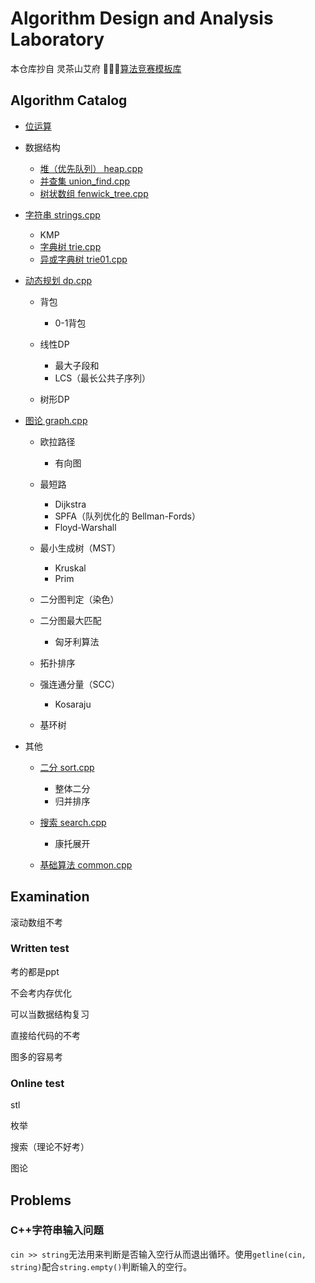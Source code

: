 # Algorithm Design and Analysis Laboratory

本仓库抄自 灵茶山艾府 💭💡🎈[算法竞赛模板库](https://github.com/EndlessCheng/codeforces-go)

## Algorithm Catalog

- [位运算](template/bitwise_operations.md)
- 数据结构
  - [堆（优先队列） heap.cpp](copypasta/cpp/heap.cpp)
  - [并查集 union_find.cpp](copypasta/cpp/union_find.cpp)
  - [树状数组 fenwick_tree.cpp](copypasta/cpp/fenwick_tree.cpp)
- [字符串 strings.cpp](copypasta/cpp/strings.cpp)
  - KMP
  - [字典树 trie.cpp](copypasta/cpp/trie.cpp)
  - [异或字典树 trie01.cpp](copypasta/cpp/trie01.cpp)

- [动态规划 dp.cpp](copypasta/cpp/dp.cpp)
  - 背包
    
    - 0-1背包

  - 线性DP
    
    - 最大子段和
    - LCS（最长公共子序列）
  - 树形DP
- [图论 graph.cpp](copypasta/cpp/graph.cpp)
  - 欧拉路径
    - 有向图
  
  - 最短路
    - Dijkstra
    - SPFA（队列优化的 Bellman-Fords）
    - Floyd-Warshall
  - 最小生成树（MST）
    - Kruskal
    - Prim
  - 二分图判定（染色）
  - 二分图最大匹配
    - 匈牙利算法
  - 拓扑排序
  - 强连通分量（SCC）
    - Kosaraju
  
  - 基环树
  
- 其他

  - [二分 sort.cpp](copypasta/cpp/sort.cpp)
    - 整体二分
    - 归并排序
    
  - [搜索 search.cpp](copypasta/cpp/search.cpp)
    - 康托展开
  - [基础算法 common.cpp](copypasta/cpp/common.cpp)

## Examination

滚动数组不考

### Written test

考的都是ppt

不会考内存优化

可以当数据结构复习

直接给代码的不考

图多的容易考

### Online test

stl

枚举

搜索（理论不好考）

图论

## Problems

### C++字符串输入问题

`cin >> string`无法用来判断是否输入空行从而退出循环。使用`getline(cin, string)`配合`string.empty()`判断输入的空行。